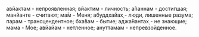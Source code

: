 авйактам - непроявленная; вйактим - личность; а̄паннам - достигшая; манйанте - считают; ма̄м - Меня; абуддхайах̣ - люди, лишенные разума; парам - трансцендентное; бха̄вам - бытие; аджа̄нантах̣ - не знающие; мама - Мое; авйайам - нетленное; ануттамам - непревзойденное.